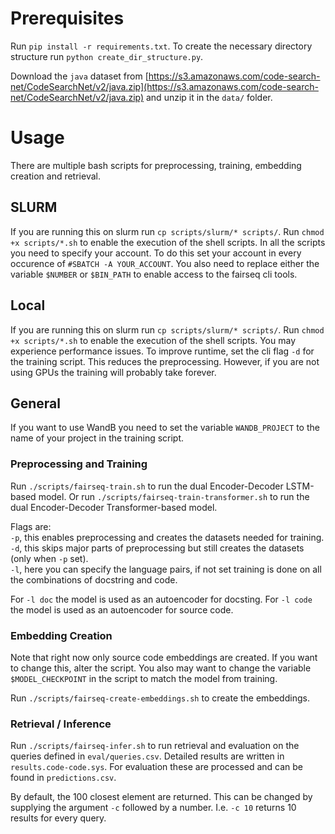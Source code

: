 # Prerequisites
Run ```pip install -r requirements.txt```.
To create the necessary directory structure run ```python create_dir_structure.py```.

Download the ```java``` dataset from [https://s3.amazonaws.com/code-search-net/CodeSearchNet/v2/java.zip](https://s3.amazonaws.com/code-search-net/CodeSearchNet/v2/java.zip) and unzip it in the ```data/``` folder.

# Usage
There are multiple bash scripts for preprocessing, training, embedding creation and retrieval.

## SLURM
If you are running this on slurm run ```cp scripts/slurm/* scripts/```.
Run ```chmod +x scripts/*.sh``` to enable the execution of the shell scripts.
In all the scripts you need to specify your account. 
To do this set your account in every occurence of ```#SBATCH -A YOUR_ACCOUNT```.
You also need to replace either the variable ```$NUMBER``` or ```$BIN_PATH``` to enable access to the fairseq cli tools.

## Local
If you are running this on slurm run ```cp scripts/slurm/* scripts/```.
Run ```chmod +x scripts/*.sh``` to enable the execution of the shell scripts.
You may experience performance issues.
To improve runtime, set the cli flag ```-d``` for the training script.
This reduces the preprocessing.
However, if you are not using GPUs the training will probably take forever.


## General
If you want to use WandB you need to set the variable ```WANDB_PROJECT``` to the name of your project in the training script.

### Preprocessing and Training
Run ```./scripts/fairseq-train.sh``` to run the dual Encoder-Decoder LSTM-based model.
Or run ```./scripts/fairseq-train-transformer.sh``` to run the dual Encoder-Decoder Transformer-based model.

Flags are:  
```-p```, this enables preprocessing and creates the datasets needed for training.  
```-d```, this skips major parts of preprocessing but still creates the datasets (only when ```-p``` set).  
```-l```, here you can specify the language pairs, if not set training is done on all the combinations of docstring and code. 

For ```-l doc``` the model is used as an autoencoder for docsting.
For ```-l code``` the model is used as an autoencoder for source code.


### Embedding Creation
Note that right now only source code embeddings are created.
If you want to change this, alter the script.
You also may want to change the variable ```$MODEL_CHECKPOINT``` in the script to match the model from training.

Run ```./scripts/fairseq-create-embeddings.sh``` to create the embeddings.

### Retrieval / Inference
Run ```./scripts/fairseq-infer.sh``` to run retrieval and evaluation on the queries defined in ```eval/queries.csv```.
Detailed results are written in ```results.code-code.sys```. 
For evaluation these are processed and can be found in ```predictions.csv```.  

By default, the 100 closest element are returned. 
This can be changed by supplying the argument ```-c``` followed by a number. 
I.e. ```-c 10``` returns 10 results for every query.